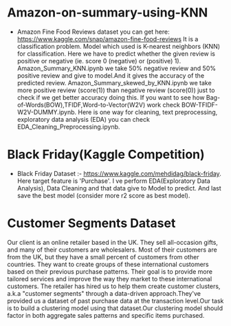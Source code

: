 # Amazon-on-summary-using-KNN
* Amazon Fine Food Reviews dataset you can get here: https://www.kaggle.com/snap/amazon-fine-food-reviews It is a classification problem. Model which used is K-nearest neighbors (KNN) for classification. Here we have to predict whether the given review is positive or negative (ie. score 0 (negative) or (positive) 1). Amazon_Summary_KNN.ipynb we take 50% negative review and 50% positive review and give to model.And it gives the accuracy of the predicted review. Amazon_Summary_skewed_by_KNN.ipynb we take more positive review (score(1)) than negative review (score(0)) just to check if we get better accuracy doing this. If you want to see how Bag-of-Words(BOW),TFIDF,Word-to-Vector(W2V) work check BOW-TFIDF-W2V-DUMMY.ipynb. Here is one way for cleaning, text preprocessing, exploratory data analysis (EDA) you can check EDA_Cleaning_Preprocessing.ipynb.

# Black Friday(Kaggle Competition) 
* Black Friday Dataset :- https://www.kaggle.com/mehdidag/black-friday. Here target feature is 'Purchase'. I ve perform EDA(Exploratory Data Analysis), Data Cleaning and that data give to Model to predict. And last save the best model (consider more r2 score as best model).

# Customer Segments Dataset
Our client is an online retailer based in the UK. They sell all-occasion gifts, and many of their customers are wholesalers.
Most of their customers are from the UK, but they have a small percent of customers from other countries.
They want to create groups of these international customers based on their previous purchase patterns.
Their goal is to provide more tailored services and improve the way they market to these international customers.
The retailer has hired us to help them create customer clusters, a.k.a "customer segments" through a data-driven approach.They've provided us a dataset of past purchase data at the transaction level.Our task is to build a clustering model using that dataset.Our clustering model should factor in both aggregate sales patterns and specific items purchased.
